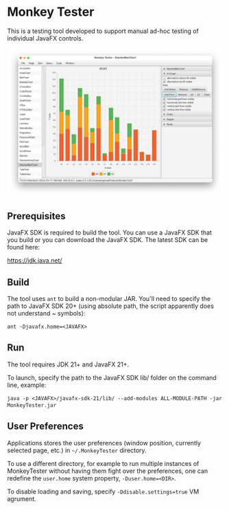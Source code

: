 # Monkey Tester

This is a testing tool developed to support manual ad-hoc testing of individual JavaFX controls.

![screenshot](doc/screenshot.png)


## Prerequisites

JavaFX SDK is required to build the tool.  You can use a JavaFX SDK that you build or you can download the JavaFX SDK.
The latest SDK can be found here:

https://jdk.java.net/


## Build

The tool uses `ant` to build a non-modular JAR.  You'll need to specify the path to JavaFX SDK 20+
(using absolute path, the script apparently does not understand ~ symbols):
```
ant -Djavafx.home=<JAVAFX>
```


## Run

The tool requires JDK 21+ and JavaFX 21+.

To launch, specify the path to the JavaFX SDK lib/ folder on the command line, example:

```
java -p <JAVAFX>/javafx-sdk-21/lib/ --add-modules ALL-MODULE-PATH -jar MonkeyTester.jar
```


## User Preferences

Applications stores the user preferences (window position, currently selected page, etc.) in `~/.MonkeyTester` directory.

To use a different directory, for example to run multiple instances of MonkeyTester without
having them fight over the preferences, one can redefine the `user.home` system property,
`-Duser.home=<DIR>`.

To disable loading and saving, specify `-Ddisable.settings=true` VM agrument.


